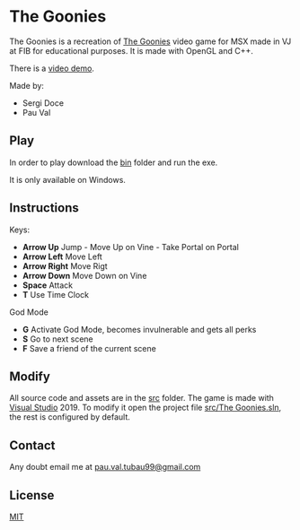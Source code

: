# The Goonies

The Goonies is a recreation of [The Goonies](https://www.youtube.com/watch?v=yhFCiZIcjgE) video game for MSX made in VJ at FIB for educational purposes. It is made with OpenGL and C++.

There is a [video demo](demo.mp4).

Made by:
 + Sergi Doce
 + Pau Val

## Play

In order to play download the [bin](bin) folder and run the exe.

It is only available on Windows.

## Instructions
Keys:
 + **Arrow Up** Jump - Move Up on Vine - Take Portal on Portal
 + **Arrow Left** Move Left
 + **Arrow Right** Move Rigt
 + **Arrow Down** Move Down on Vine
 + **Space** Attack
 + **T** Use Time Clock

God Mode
 + **G** Activate God Mode, becomes invulnerable and gets all perks
 + **S** Go to next scene
 + **F** Save a friend of the current scene

## Modify

All source code and assets are in the [src](src) folder. The game is made with [Visual Studio](https://visualstudio.microsoft.com/es/vs/) 2019. To modify it open the project file [src/The Goonies.sln](src/The%20Goonies.sln), the rest is configured by default.

## Contact

Any doubt email me at pau.val.tubau99@gmail.com

## License

[MIT](https://choosealicense.com/licenses/mit/)
